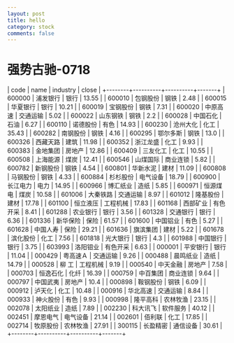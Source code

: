 ```yaml
---
layout: post
title: hello
category: stock
comments: false
---
```



# 强势古驰-0718
| code   |   name   | industry | close |
+--------+----------+----------+-------+
| 600000 | 浦发银行 |   银行   | 13.55 |
| 600010 | 包钢股份 |   钢铁   |  2.48 |
| 600015 | 华夏银行 |   银行   | 10.21 |
| 600019 | 宝钢股份 |   钢铁   |  7.31 |
| 600020 | 中原高速 | 交通运输 |  5.02 |
| 600022 | 山东钢铁 |   钢铁   |  2.2  |
| 600028 | 中国石化 |   石油   |  6.27 |
| 600110 | 诺德股份 |   有色   | 14.93 |
| 600230 | 沧州大化 |   化工   | 35.43 |
| 600282 | 南钢股份 |   钢铁   |  4.16 |
| 600295 | 鄂尔多斯 |   钢铁   |  13.0 |
| 600326 | 西藏天路 |   建筑   | 11.98 |
| 600352 | 浙江龙盛 |   化工   |  9.93 |
| 600383 | 金地集团 |  房地产  | 12.86 |
| 600409 | 三友化工 |   化工   | 10.55 |
| 600508 | 上海能源 |   煤炭   | 12.41 |
| 600546 | 山煤国际 | 商业连锁 |  5.82 |
| 600782 | 新钢股份 |   钢铁   |  4.54 |
| 600801 | 华新水泥 |   建材   | 11.09 |
| 600808 | 马钢股份 |   钢铁   |  4.33 |
| 600884 | 杉杉股份 | 电气设备 | 18.79 |
| 600900 | 长江电力 |   电力   | 14.95 |
| 600966 | 博汇纸业 |   造纸   |  5.85 |
| 600971 | 恒源煤电 |   煤炭   | 10.58 |
| 601006 | 大秦铁路 | 交通运输 |  8.97 |
| 601012 | 隆基股份 |   建材   | 17.78 |
| 601100 | 恒立液压 | 工程机械 | 17.83 |
| 601168 | 西部矿业 | 有色开采 |  8.41 |
| 601288 | 农业银行 |   银行   |  3.56 |
| 601328 | 交通银行 |   银行   |  6.36 |
| 601336 | 新华保险 |   保险   | 61.57 |
| 601600 | 中国铝业 |   有色   |  5.27 |
| 601628 | 中国人寿 |   保险   | 29.21 |
| 601636 | 旗滨集团 |   建材   |  5.22 |
| 601678 | 滨化股份 |   化工   |  7.56 |
| 601818 | 光大银行 |   银行   |  4.3  |
| 601988 | 中国银行 |   银行   |  3.75 |
| 603993 | 洛阳钼业 | 有色开采 |  6.63 |
| 000001 | 平安银行 |   银行   | 11.04 |
| 000429 | 粤高速Ａ | 交通运输 |  9.26 |
| 000488 | 晨鸣纸业 |   造纸   | 14.79 |
| 000528 | 柳    工 | 工程机械 |  9.19 |
| 000540 | 中天金融 |  房地产  |  7.58 |
| 000703 | 恒逸石化 |   化纤   | 16.39 |
| 000759 | 中百集团 | 商业连锁 |  9.64 |
| 000797 | 中国武夷 |  房地产  |  10.4 |
| 000898 | 鞍钢股份 |   钢铁   |  6.09 |
| 000912 |  泸天化  |   化工   | 10.48 |
| 000916 | 华北高速 | 交通运输 |  8.84 |
| 000933 | 神火股份 |   有色   |  9.93 |
| 000998 | 隆平高科 | 农林牧渔 | 23.15 |
| 002078 | 太阳纸业 |   造纸   |  7.89 |
| 002230 | 科大讯飞 | 软件服务 | 40.12 |
| 002451 | 摩恩电气 | 电气设备 | 21.14 |
| 002601 |  佰利联  |   化工   | 17.85 |
| 002714 | 牧原股份 | 农林牧渔 | 27.91 |
| 300115 | 长盈精密 | 通信设备 | 30.61 |
+--------+----------+----------+-------+
